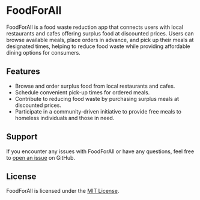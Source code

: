 # FoodForAll

FoodForAll is a food waste reduction app that connects users with local restaurants and cafes offering surplus food at discounted prices. Users can browse available meals, place orders in advance, and pick up their meals at designated times, helping to reduce food waste while providing affordable dining options for consumers.

## Features

- Browse and order surplus food from local restaurants and cafes.
- Schedule convenient pick-up times for ordered meals.
- Contribute to reducing food waste by purchasing surplus meals at discounted prices.
- Participate in a community-driven initiative to provide free meals to homeless individuals and those in need.

## Support

If you encounter any issues with FoodForAll or have any questions, feel free to [open an issue](https://github.com/ethic-bakeery/FoodForAll/issues/new) on GitHub.

## License

FoodForAll is licensed under the [MIT License](LICENSE).

